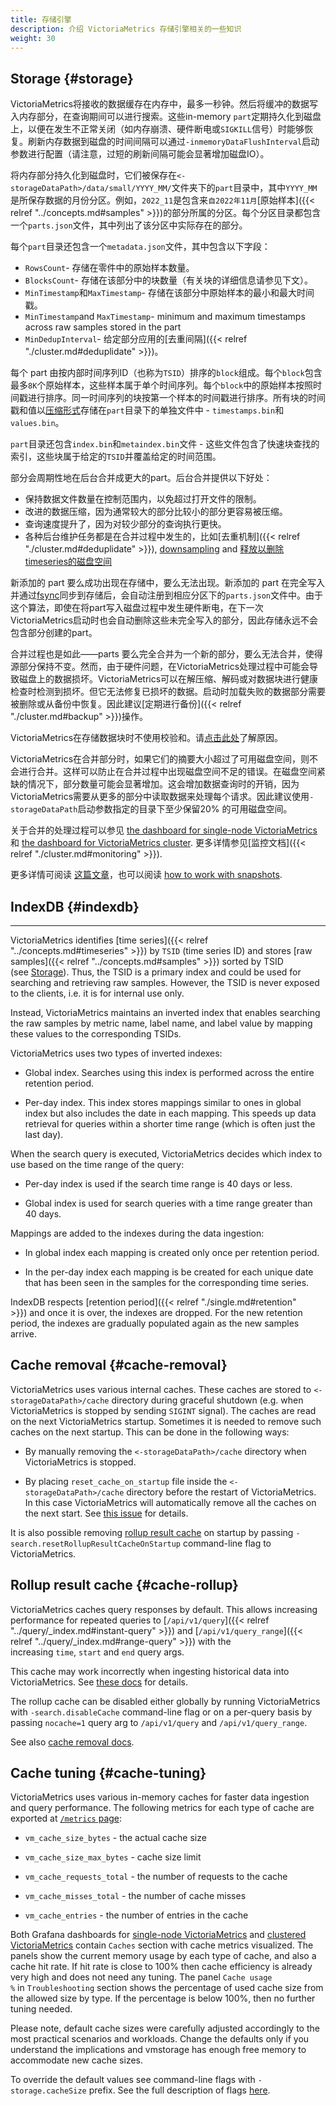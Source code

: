 ```yaml
---
title: 存储引擎
description: 介绍 VictoriaMetrics 存储引擎相关的一些知识
weight: 30
---
```



## Storage {#storage}
VictoriaMetrics将接收的数据缓存在内存中，最多一秒钟。然后将缓冲的数据写入内存部分，在查询期间可以进行搜索。这些in-memory `part`定期持久化到磁盘上，以便在发生不正常关闭（如内存崩溃、硬件断电或`SIGKILL`信号）时能够恢复。刷新内存数据到磁盘的时间间隔可以通过`-inmemoryDataFlushInterval`启动参数进行配置（请注意，过短的刷新间隔可能会显著增加磁盘IO）。

将内存部分持久化到磁盘时，它们被保存在`<-storageDataPath>/data/small/YYYY_MM/`文件夹下的`part`目录中，其中`YYYY_MM`是所保存数据的月份分区。例如，`2022_11`是包含来`自2022年11月`[原始样本]({{< relref "../concepts.md#samples" >}})的部分所属的分区。每个分区目录都包含一个`parts.json`文件，其中列出了该分区中实际存在的部分。

每个`part`目录还包含一个`metadata.json`文件，其中包含以下字段：

+ `RowsCount`- 存储在零件中的原始样本数量。
+ `BlocksCount`- 存储在该部分中的块数量（有关块的详细信息请参见下文）。
+ `MinTimestamp`和`MaxTimestamp`- 存储在该部分中原始样本的最小和最大时间戳。
+ `MinTimestamp`and `MaxTimestamp`- minimum and maximum timestamps across raw samples stored in the part
+ `MinDedupInterval`- 给定部分应用的[去重间隔]({{< relref "./cluster.md#deduplidate" >}})。

每个 part 由按内部时间序列ID（也称为`TSID`）排序的`block`组成。每个`block`包含最多`8K`个原始样本，这些样本属于单个时间序列。每个`block`中的原始样本按照时间戳进行排序。同一时间序列的块按第一个样本的时间戳进行排序。所有块的时间戳和值以[压缩形式](https://faun.pub/victoriametrics-achieving-better-compression-for-time-series-data-than-gorilla-317bc1f95932)存储在`part`目录下的单独文件中 - `timestamps.bin`和`values.bin`。

`part`目录还包含`index.bin`和`metaindex.bin`文件 - 这些文件包含了快速块查找的索引，这些块属于给定的`TSID`并覆盖给定的时间范围。

部分会周期性地在后台合并成更大的part。后台合并提供以下好处：

+ 保持数据文件数量在控制范围内，以免超过打开文件的限制。
+ 改进的数据压缩，因为通常较大的部分比较小的部分更容易被压缩。
+ 查询速度提升了，因为对较少部分的查询执行更快。
+ 各种后台维护任务都是在合并过程中发生的，比如[去重机制]({{< relref "./cluster.md#deduplidate" >}}), [downsampling](#downsampling) and [释放以删除timeseries的磁盘空间](https://docs.victoriametrics.com/Single-server-VictoriaMetrics.html#how-to-delete-time-series)

新添加的 part 要么成功出现在存储中，要么无法出现。新添加的 part 在完全写入并通过[fsync](https://man7.org/linux/man-pages/man2/fsync.2.html)同步到存储后，会自动注册到相应分区下的`parts.json`文件中。由于这个算法，即使在将part写入磁盘过程中发生硬件断电，在下一次VictoriaMetrics启动时也会自动删除这些未完全写入的部分，因此存储永远不会包含部分创建的part。

合并过程也是如此——parts 要么完全合并为一个新的部分，要么无法合并，使得源部分保持不变。然而，由于硬件问题，在VictoriaMetrics处理过程中可能会导致磁盘上的数据损坏。VictoriaMetrics可以在解压缩、解码或对数据块进行健康检查时检测到损坏。但它无法修复已损坏的数据。启动时加载失败的数据部分需要被删除或从备份中恢复。因此建议[定期进行备份]({{< relref "./cluster.md#backup" >}})操作。

VictoriaMetrics在存储数据块时不使用校验和。请[点击此处](https://github.com/VictoriaMetrics/VictoriaMetrics/issues/3011)了解原因。

VictoriaMetrics在合并部分时，如果它们的摘要大小超过了可用磁盘空间，则不会进行合并。这样可以防止在合并过程中出现磁盘空间不足的错误。在磁盘空间紧缺的情况下，部分数量可能会显著增加。这会增加数据查询时的开销，因为VictoriaMetrics需要从更多的部分中读取数据来处理每个请求。因此建议使用`-storageDataPath`启动参数指定的目录下至少保留20% 的可用磁盘空间。

关于合并的处理过程可以参见 [the dashboard for single-node VictoriaMetrics](https://grafana.com/grafana/dashboards/10229-victoriametrics/) 和 [the dashboard for VictoriaMetrics cluster](https://grafana.com/grafana/dashboards/11176-victoriametrics-cluster/). 更多详情参见[监控文档]({{< relref "./cluster.md#monitoring" >}}).

更多详情可阅读 [这篇文章](https://valyala.medium.com/how-victoriametrics-makes-instant-snapshots-for-multi-terabyte-time-series-data-e1f3fb0e0282)，也可以阅读 [how to work with snapshots](./cluster.md#vmstorage-api接口).


## IndexDB {#indexdb}
------------------------------------------------------------------------------------

VictoriaMetrics identifies [time series]({{< relref "../concepts.md#timeseries" >}}) by `TSID` (time series ID) and stores [raw samples]({{< relref "../concepts.md#samples" >}}) sorted by TSID (see [Storage](#storage)). Thus, the TSID is a primary index and could be used for searching and retrieving raw samples. However, the TSID is never exposed to the clients, i.e. it is for internal use only.

Instead, VictoriaMetrics maintains an inverted index that enables searching the raw samples by metric name, label name, and label value by mapping these values to the corresponding TSIDs.

VictoriaMetrics uses two types of inverted indexes:

*   Global index. Searches using this index is performed across the entire retention period.
    
*   Per-day index. This index stores mappings similar to ones in global index but also includes the date in each mapping. This speeds up data retrieval for queries within a shorter time range (which is often just the last day).
    

When the search query is executed, VictoriaMetrics decides which index to use based on the time range of the query:

*   Per-day index is used if the search time range is 40 days or less.
    
*   Global index is used for search queries with a time range greater than 40 days.
    

Mappings are added to the indexes during the data ingestion:

*   In global index each mapping is created only once per retention period.
    
*   In the per-day index each mapping is be created for each unique date that has been seen in the samples for the corresponding time series.
    

IndexDB respects [retention period]({{< relref "./single.md#retention" >}}) and once it is over, the indexes are dropped. For the new retention period, the indexes are gradually populated again as the new samples arrive.

## Cache removal {#cache-removal}

VictoriaMetrics uses various internal caches. These caches are stored to `<-storageDataPath>/cache` directory during graceful shutdown (e.g. when VictoriaMetrics is stopped by sending `SIGINT` signal). The caches are read on the next VictoriaMetrics startup. Sometimes it is needed to remove such caches on the next startup. This can be done in the following ways:

*   By manually removing the `<-storageDataPath>/cache` directory when VictoriaMetrics is stopped.
    
*   By placing `reset_cache_on_startup` file inside the `<-storageDataPath>/cache` directory before the restart of VictoriaMetrics. In this case VictoriaMetrics will automatically remove all the caches on the next start. See [this issue](https://github.com/VictoriaMetrics/VictoriaMetrics/issues/1447) for details.
    

It is also possible removing [rollup result cache](#cache-rollup) on startup by passing `-search.resetRollupResultCacheOnStartup` command-line flag to VictoriaMetrics.

## Rollup result cache {#cache-rollup}

VictoriaMetrics caches query responses by default. This allows increasing performance for repeated queries to [`/api/v1/query`]({{< relref "../query/_index.md#instant-query" >}}) and [`/api/v1/query_range`]({{< relref "../query/_index.md#range-query" >}}) with the increasing `time`, `start` and `end` query args.

This cache may work incorrectly when ingesting historical data into VictoriaMetrics. See [these docs](https://docs.victoriametrics.com/single-server-victoriametrics/#backfilling) for details.

The rollup cache can be disabled either globally by running VictoriaMetrics with `-search.disableCache` command-line flag or on a per-query basis by passing `nocache=1` query arg to `/api/v1/query` and `/api/v1/query_range`.

See also [cache removal docs](#cache-removal).

## Cache tuning {#cache-tuning}

VictoriaMetrics uses various in-memory caches for faster data ingestion and query performance. The following metrics for each type of cache are exported at [`/metrics` page](https://docs.victoriametrics.com/single-server-victoriametrics/#monitoring):

*   `vm_cache_size_bytes` \- the actual cache size
    
*   `vm_cache_size_max_bytes` \- cache size limit
    
*   `vm_cache_requests_total` \- the number of requests to the cache
    
*   `vm_cache_misses_total` \- the number of cache misses
    
*   `vm_cache_entries` \- the number of entries in the cache
    

Both Grafana dashboards for [single-node VictoriaMetrics](https://grafana.com/grafana/dashboards/10229) and [clustered VictoriaMetrics](https://grafana.com/grafana/dashboards/11176) contain `Caches` section with cache metrics visualized. The panels show the current memory usage by each type of cache, and also a cache hit rate. If hit rate is close to 100% then cache efficiency is already very high and does not need any tuning. The panel `Cache usage %` in `Troubleshooting` section shows the percentage of used cache size from the allowed size by type. If the percentage is below 100%, then no further tuning needed.

Please note, default cache sizes were carefully adjusted accordingly to the most practical scenarios and workloads. Change the defaults only if you understand the implications and vmstorage has enough free memory to accommodate new cache sizes.

To override the default values see command-line flags with `-storage.cacheSize` prefix. See the full description of flags [here](https://docs.victoriametrics.com/single-server-victoriametrics/#list-of-command-line-flags).